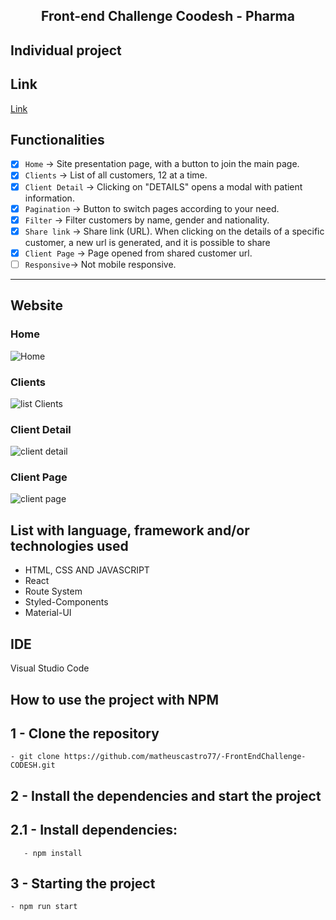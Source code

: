 <h2 align="center"> 
	Front-end Challenge Coodesh - Pharma
</h2>

## Individual project

## Link
[Link](https://pharma-codesh.vercel.app/)

## Functionalities

- [x] `Home` → Site presentation page, with a button to join the main page. 
- [x] `Clients` → List of all customers, 12 at a time.
- [x] `Client Detail` → Clicking on "DETAILS" opens a modal with patient information. 
- [x] `Pagination` → Button to switch pages according to your need.
- [x] `Filter` → Filter customers by name, gender and nationality.
- [x] `Share link` → Share link (URL). When clicking on the details of a specific customer, a new url is generated, and it is possible to share
- [x] `Client Page` → Page opened from shared customer url.
- [ ] `Responsive`→ Not mobile responsive.

---





## Website
### Home
![Home](https://user-images.githubusercontent.com/94663972/166848252-dd2513ea-5b1e-4f16-976f-e26d620e3e0e.png)
### Clients
![list Clients](https://user-images.githubusercontent.com/94663972/166848256-13e27876-266b-4ad7-8335-210325cca2e4.png)
### Client Detail
![client detail](https://user-images.githubusercontent.com/94663972/166848257-79d87e06-8dfd-4f06-8fe2-e6e365368066.png)
### Client Page
![client page](https://user-images.githubusercontent.com/94663972/166521602-a85ca580-9414-4179-b4a6-bf94822420e5.png)

## List with language, framework and/or technologies used
<ul>
	<li>HTML, CSS AND JAVASCRIPT</li>
	<li>React</li>
	<li>Route System</li>
	<li>Styled-Components</li>
	<li>Material-UI</li>
</ul>
 
## IDE

Visual Studio Code

## How to use the project with NPM

## 1 - Clone the repository
	- git clone https://github.com/matheuscastro77/-FrontEndChallenge-CODESH.git
## 2 - Install the dependencies and start the project

## 2.1 - Install dependencies:
       - npm install
      
## 3 - Starting the project
	- npm run start
